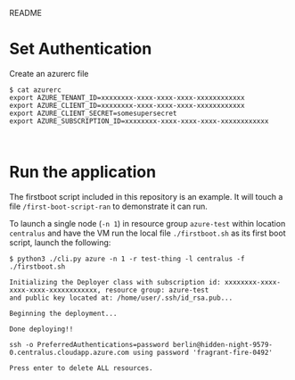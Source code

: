 README

Set Authentication
==================

Create an azurerc file

```
$ cat azurerc
export AZURE_TENANT_ID=xxxxxxxx-xxxx-xxxx-xxxx-xxxxxxxxxxxx
export AZURE_CLIENT_ID=xxxxxxxx-xxxx-xxxx-xxxx-xxxxxxxxxxxx
export AZURE_CLIENT_SECRET=somesupersecret
export AZURE_SUBSCRIPTION_ID=xxxxxxxx-xxxx-xxxx-xxxx-xxxxxxxxxxxx



```

Run the application
===================

The firstboot script included in this repository is an example.  It will touch a file `/first-boot-script-ran` to demonstrate it can run.

To launch a single node (`-n 1`) in resource group `azure-test` within location `centralus` and have the VM run the local file `./firstboot.sh` as its first boot script, launch the following:

```
$ python3 ./cli.py azure -n 1 -r test-thing -l centralus -f ./firstboot.sh

Initializing the Deployer class with subscription id: xxxxxxxx-xxxx-xxxx-xxxx-xxxxxxxxxxxx, resource group: azure-test
and public key located at: /home/user/.ssh/id_rsa.pub...

Beginning the deployment...

Done deploying!!

ssh -o PreferredAuthentications=password berlin@hidden-night-9579-0.centralus.cloudapp.azure.com using password 'fragrant-fire-0492'

Press enter to delete ALL resources.
```
